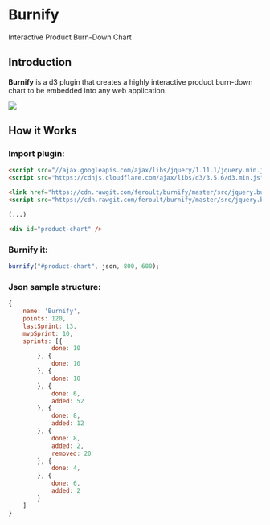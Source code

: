 # Burnify
Interactive Product Burn-Down Chart

## Introduction

**Burnify** is a d3 plugin that creates a highly interactive product burn-down chart to be embedded into any web application.

![](https://github.com/feroult/burnify/blob/master/sample.png)

## How it Works

### Import plugin:
```html
<script src="//ajax.googleapis.com/ajax/libs/jquery/1.11.1/jquery.min.js"></script>
<script src="https://cdnjs.cloudflare.com/ajax/libs/d3/3.5.6/d3.min.js" charset="utf-8"></script>

<link href="https://cdn.rawgit.com/feroult/burnify/master/src/jquery.burnify.css" rel="stylesheet" type="text/css">
<script src="https://cdn.rawgit.com/feroult/burnify/master/src/jquery.burnify.js"></script>

(...)

<div id="product-chart" />
```

### Burnify it:
```javascript
burnify("#product-chart", json, 800, 600);
```

### Json sample structure:
```javascript
{
    name: 'Burnify',
    points: 120,
    lastSprint: 13,
    mvpSprint: 10,
    sprints: [{
            done: 10
        }, {
            done: 10
        }, {
            done: 10
        }, {
            done: 6,
            added: 52
        }, {
            done: 8,
            added: 12
        }, {
            done: 8,
            added: 2,
            removed: 20
        }, {
            done: 4,
        }, {
            done: 6,
            added: 2
        }
    ]
}
```
